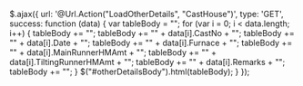  $.ajax({
            url: '@Url.Action("LoadOtherDetails", "CastHouse")',
            type: 'GET',
            success: function (data) {
                var tableBody = "";
                for (var i = 0; i < data.length; i++) {
                    tableBody += "<tr>";
                    tableBody += "<td>" + data[i].CastNo + "</td>";
                    tableBody += "<td>" + data[i].Date + "</td>";
                    tableBody += "<td>" + data[i].Furnace + "</td>";
                    tableBody += "<td>" + data[i].MainRunnerHMAmt + "</td>";
                    tableBody += "<td>" + data[i].TiltingRunnerHMAmt + "</td>";
                    tableBody += "<td>" + data[i].Remarks + "</td>";
                    tableBody += "</tr>";
                }
                $("#otherDetailsBody").html(tableBody);
            }
        });
